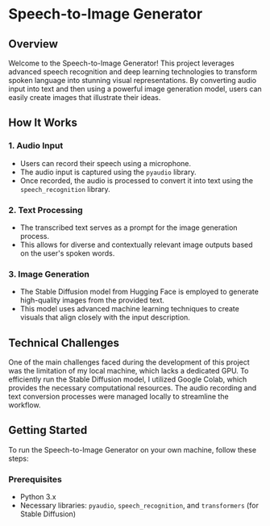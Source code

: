 # Speech-to-Image Generator

## Overview

Welcome to the Speech-to-Image Generator! This project leverages advanced speech recognition and deep learning technologies to transform spoken language into stunning visual representations. By converting audio input into text and then using a powerful image generation model, users can easily create images that illustrate their ideas.

## How It Works

### 1. Audio Input
- Users can record their speech using a microphone.
- The audio input is captured using the `pyaudio` library.
- Once recorded, the audio is processed to convert it into text using the `speech_recognition` library.

### 2. Text Processing
- The transcribed text serves as a prompt for the image generation process.
- This allows for diverse and contextually relevant image outputs based on the user's spoken words.

### 3. Image Generation
- The Stable Diffusion model from Hugging Face is employed to generate high-quality images from the provided text.
- This model uses advanced machine learning techniques to create visuals that align closely with the input description.

## Technical Challenges

One of the main challenges faced during the development of this project was the limitation of my local machine, which lacks a dedicated GPU. To efficiently run the Stable Diffusion model, I utilized Google Colab, which provides the necessary computational resources. The audio recording and text conversion processes were managed locally to streamline the workflow.

## Getting Started

To run the Speech-to-Image Generator on your own machine, follow these steps:

### Prerequisites
- Python 3.x
- Necessary libraries: `pyaudio`, `speech_recognition`, and `transformers` (for Stable Diffusion)


